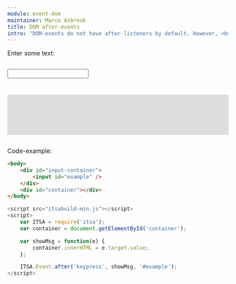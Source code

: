 ```yaml
---
module: event-dom
maintainer: Marco Asbreuk
title: DOM after-events
intro: "DOM-events do not have after-listeners by default. However, <b>event-dom</b> has.<br>You can type anything in the text-box and the event shows the new value."
---
```


<style type="text/css">
    #input-container {
        margin-top: 2em;
        min-height: 2.1em;
    }
    #container {
        margin: 2em 0;
        padding: 1em;
        min-height: 4.6em;
        background-color: #ddd;
    }
</style>

Enter some text:

<div id="input-container">
    <input id="example" />
</div>
<div id="container"></div>


Code-example:

```html
<body>
    <div id="input-container">
        <input id="example" />
    </div>
    <div id="container"></div>
</body>
```

```js
<script src="itsabuild-min.js"></script>
<script>
    var ITSA = require('itsa');
    var container = document.getElementById('container');

    var showMsg = function(e) {
        container.innerHTML = e.target.value;
    };

    ITSA.Event.after('keypress', showMsg, '#example');
</script>
```

<script src="../../dist/itsabuild-min.js"></script>
<script>
    var ITSA = require('itsa');
    var container = document.getElementById('container');

    var showMsg = function(e) {
        container.innerHTML = e.target.value;
    };

    ITSA.Event.after('keypress', showMsg, '#example');
</script>
